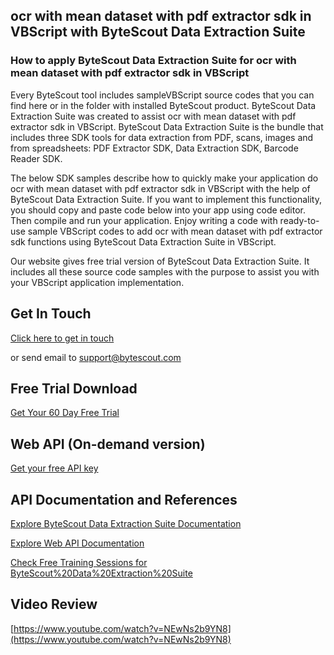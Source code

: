 ## ocr with mean dataset with pdf extractor sdk in VBScript with ByteScout Data Extraction Suite

### How to apply ByteScout Data Extraction Suite for ocr with mean dataset with pdf extractor sdk in VBScript

Every ByteScout tool includes sampleVBScript source codes that you can find here or in the folder with installed ByteScout product. ByteScout Data Extraction Suite was created to assist ocr with mean dataset with pdf extractor sdk in VBScript. ByteScout Data Extraction Suite is the bundle that includes three SDK tools for data extraction from PDF, scans, images and from spreadsheets: PDF Extractor SDK, Data Extraction SDK, Barcode Reader SDK.

The below SDK samples describe how to quickly make your application do ocr with mean dataset with pdf extractor sdk in VBScript with the help of ByteScout Data Extraction Suite. If you want to implement this functionality, you should copy and paste code below into your app using code editor. Then compile and run your application. Enjoy writing a code with ready-to-use sample VBScript codes to add ocr with mean dataset with pdf extractor sdk functions using ByteScout Data Extraction Suite in VBScript.

Our website gives free trial version of ByteScout Data Extraction Suite. It includes all these source code samples with the purpose to assist you with your VBScript application implementation.

## Get In Touch

[Click here to get in touch](https://bytescout.zendesk.com/hc/en-us/requests/new?subject=ByteScout%20Data%20Extraction%20Suite%20Question)

or send email to [support@bytescout.com](mailto:support@bytescout.com?subject=ByteScout%20Data%20Extraction%20Suite%20Question) 

## Free Trial Download

[Get Your 60 Day Free Trial](https://bytescout.com/download/web-installer?utm_source=github-readme)

## Web API (On-demand version)

[Get your free API key](https://pdf.co/documentation/api?utm_source=github-readme)

## API Documentation and References

[Explore ByteScout Data Extraction Suite Documentation](https://bytescout.com/documentation/index.html?utm_source=github-readme)

[Explore Web API Documentation](https://pdf.co/documentation/api?utm_source=github-readme)

[Check Free Training Sessions for ByteScout%20Data%20Extraction%20Suite](https://academy.bytescout.com/)

## Video Review

[https://www.youtube.com/watch?v=NEwNs2b9YN8](https://www.youtube.com/watch?v=NEwNs2b9YN8)